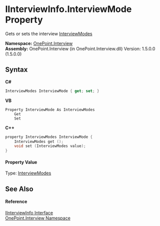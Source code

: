 # IInterviewInfo.InterviewMode Property 
 

Gets or sets the interview <a href="T_OnePoint_Interview_InterviewModes">InterviewModes</a>

**Namespace:**&nbsp;<a href="N_OnePoint_Interview">OnePoint.Interview</a><br />**Assembly:**&nbsp;OnePoint.Interview (in OnePoint.Interview.dll) Version: 1.5.0.0 (1.5.0.0)

## Syntax

**C#**<br />
``` C#
InterviewModes InterviewMode { get; set; }
```

**VB**<br />
``` VB
Property InterviewMode As InterviewModes
	Get
	Set
```

**C++**<br />
``` C++
property InterviewModes InterviewMode {
	InterviewModes get ();
	void set (InterviewModes value);
}
```


#### Property Value
Type: <a href="T_OnePoint_Interview_InterviewModes">InterviewModes</a>

## See Also


#### Reference
<a href="T_OnePoint_Interview_IInterviewInfo">IInterviewInfo Interface</a><br /><a href="N_OnePoint_Interview">OnePoint.Interview Namespace</a><br />